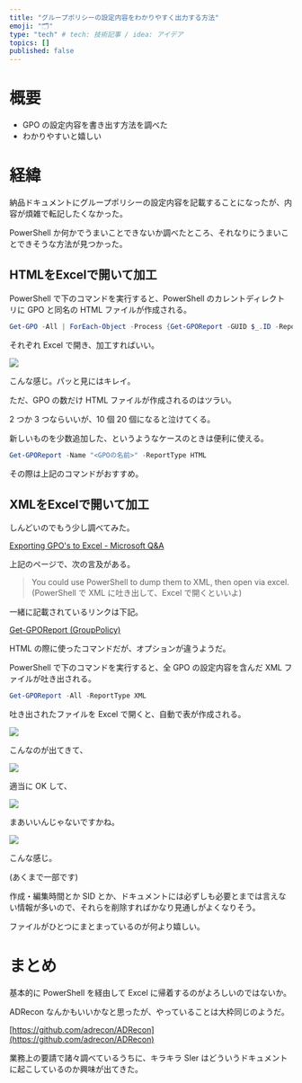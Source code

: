 ```yaml
---
title: "グループポリシーの設定内容をわかりやすく出力する方法"
emoji: "🗂"
type: "tech" # tech: 技術記事 / idea: アイデア
topics: []
published: false
---
```

# 概要

- GPO の設定内容を書き出す方法を調べた
- わかりやすいと嬉しい

# 経緯

納品ドキュメントにグループポリシーの設定内容を記載することになったが、内容が煩雑で転記したくなかった。

PowerShell か何かでうまいことできないか調べたところ、それなりにうまいことできそうな方法が見つかった。

## HTMLをExcelで開いて加工

PowerShell で下のコマンドを実行すると、PowerShell のカレントディレクトリに GPO と同名の HTML ファイルが作成される。

```powershell
Get-GPO -All | ForEach-Object -Process {Get-GPOReport -GUID $_.ID -ReportType html -Path .\$($_.Displayname).html}
```

それぞれ Excel で開き、加工すればいい。

![](https://storage.googleapis.com/zenn-user-upload/41ff00817579-20221101.png)

こんな感じ。パッと見にはキレイ。

ただ、GPO の数だけ HTML ファイルが作成されるのはツラい。

2 つか 3 つならいいが、10 個 20 個になると泣けてくる。

新しいものを少数追加した、というようなケースのときは便利に使える。

```powershell
Get-GPOReport -Name "<GPOの名前>" -ReportType HTML
```

その際は上記のコマンドがおすすめ。

## XMLをExcelで開いて加工

しんどいのでもう少し調べてみた。

[Exporting GPO's to Excel - Microsoft Q&A](https://learn.microsoft.com/en-us/answers/questions/59083/exporting-gpo39s-to-excel.html)

上記のページで、次の言及がある。

> You could use PowerShell to dump them to XML, then open via excel.
(PowerShell で XML に吐き出して、Excel で開くといいよ)
>

一緒に記載されているリンクは下記。

[Get-GPOReport (GroupPolicy)](https://learn.microsoft.com/en-us/powershell/module/grouppolicy/get-gporeport?view=windowsserver2022-ps&viewFallbackFrom=win10-ps)

HTML の際に使ったコマンドだが、オプションが違うようだ。

PowerShell で下のコマンドを実行すると、全 GPO の設定内容を含んだ XML ファイルが吐き出される。

```powershell
Get-GPOReport -All -ReportType XML
```

吐き出されたファイルを Excel で開くと、自動で表が作成される。

![](https://storage.googleapis.com/zenn-user-upload/e68728a5fea4-20221101.png)

こんなのが出てきて、

![](https://storage.googleapis.com/zenn-user-upload/e5d453962666-20221101.png)

適当に OK して、

![](https://storage.googleapis.com/zenn-user-upload/f0f1cc9fd6bd-20221101.png)

まあいいんじゃないですかね。

![](https://storage.googleapis.com/zenn-user-upload/efab8796a8bc-20221101.png)

こんな感じ。

(あくまで一部です)

作成・編集時間とか SID とか、ドキュメントには必ずしも必要とまでは言えない情報が多いので、それらを削除すればかなり見通しがよくなりそう。

ファイルがひとつにまとまっているのが何より嬉しい。

# まとめ

基本的に PowerShell を経由して Excel に帰着するのがよろしいのではないか。

ADRecon なんかもいいかなと思ったが、やっていることは大枠同じのようだ。

[https://github.com/adrecon/ADRecon](https://github.com/adrecon/ADRecon)

業務上の要請で諸々調べているうちに、キラキラ SIer はどういうドキュメントに起こしているのか興味が出てきた。